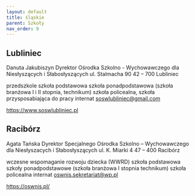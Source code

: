 ```yaml
---
layout: default
title: śląskie
parent: Szkoły
nav_order: 9
---
```


## Lubliniec

Danuta Jakubiszyn
Dyrektor
Ośrodka Szkolno - Wychowawczego
dla Niesłyszących i Słabosłyszących
ul. Stalmacha 90
42 – 700 Lubliniec

przedszkole
szkoła podstawowa
szkoła ponadpodstawowa (szkoła branżowa I i II stopnia, technikum)
szkoła policealna, szkoła przysposabiająca do pracy
internat
soswlubliniec@gmail.com

https://www.soswlubliniec.pl

## Racibórz

Agata Tańska
Dyrektor
Specjalnego Ośrodka Szkolno – Wychowawczego
dla Niesłyszacych i Słabosłyszących
ul. K. Miarki 4
47 – 400 Racibórz

wczesne wspomaganie rozwoju dziecka (WWRD)
szkoła podstawowa
szkoły ponadpodstawowe
(szkoła branżowa I stopnia
technikum)
szkoła policealna
internat
oswnis.sekretariat@wp.pl

https://oswnis.pl/
